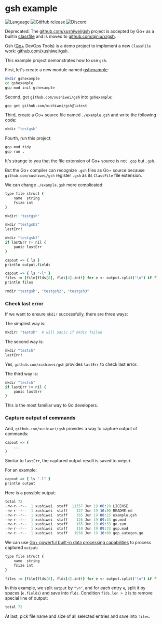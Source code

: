 gsh example
=====

[![Language](https://img.shields.io/badge/language-Go+-blue.svg)](https://github.com/goplus/gop)
[![GitHub release](https://img.shields.io/github/v/tag/goplus/gop.svg?label=Go%2b+release)](https://github.com/goplus/gop/releases)
[![Discord](https://img.shields.io/badge/Discord-online-success.svg?logo=discord&logoColor=white)](https://discord.gg/mYjWCJDcAr)

Deprecated: The [github.com/xushiwei/gsh](https://github.com/xushiwei/gsh) project is accepted by Go+ as a builtin [classfile]() and is moved to [github.com/qiniu/x/gsh](https://github.com/qiniu/x/tree/main/gsh).

Gsh ([Go+](https://github.com/goplus/gop) DevOps Tools) is a demo project to implement a new `ClassFile` work: [github.com/xushiwei/gsh](https://github.com/xushiwei/gsh).

This example project demonstrates how to use `gsh`.

First, let's create a new module named [gshexample](https://github.com/xushiwei/gshexample):

```sh
mkdir gshexample
cd gshexample
gop mod init gshexample
```

Second, get `github.com/xushiwei/gsh` into `gshexample`:

```sh
gop get github.com/xushiwei/gsh@latest
```

Third, create a Go+ source file named `./example.gsh` and write the following code:

```coffee
mkdir "testgsh"
```

Fourth, run this project:

```sh
gop mod tidy
gop run .
```

It's strange to you that the file extension of Go+ source is not `.gop` but `.gsh`.

But the Go+ compiler can recognize `.gsh` files as Go+ source because `github.com/xushiwei/gsh` register `.gsh` as its `ClassFile` file extension.

We can change `./example.gsh` more complicated:

```coffee
type file struct {
	name  string
	fsize int
}

mkdir! "testgsh"

mkdir "testgsh2"
lastErr!

mkdir "testgsh3"
if lastErr != nil {
	panic lastErr
}

capout => { ls }
println output.fields

capout => { ls "-l" }
files := [file{flds[8], flds[4].int!} for e <- output.split("\n") if flds := e.fields; flds.len > 2]
println files

rmdir "testgsh", "testgsh2", "testgsh3"
```

### Check last error

If we want to ensure `mkdir` successfully, there are three ways:

The simplest way is:

```coffee
mkdir! "testsh"  # will panic if mkdir failed
```

The second way is:

```coffee
mkdir "testsh"
lastErr!
```

Yes, `github.com/xushiwei/gsh` provides `lastErr` to check last error.

The third way is:

```coffee
mkdir "testsh"
if lastErr != nil {
    panic lastErr
}
```

This is the most familiar way to Go developers.

### Capture output of commands

And, `github.com/xushiwei/gsh` provides a way to capture output of commands:

```coffee
capout => {
    ...
}
```

Similar to `lastErr`, the captured output result is saved to `output`.

For an example:

```coffee
capout => { ls "-l" }
println output
```

Here is a possible output:

```s
total 72
-rw-r--r--  1 xushiwei  staff  11357 Jun 19 00:20 LICENSE
-rw-r--r--  1 xushiwei  staff    127 Jun 19 10:00 README.md
-rw-r--r--  1 xushiwei  staff    365 Jun 19 00:25 example.gsh
-rw-r--r--  1 xushiwei  staff    126 Jun 19 09:33 go.mod
-rw-r--r--  1 xushiwei  staff    165 Jun 19 09:33 go.sum
-rw-r--r--  1 xushiwei  staff    110 Jun 19 09:33 gop.mod
-rw-r--r--  1 xushiwei  staff   1938 Jun 19 10:00 gop_autogen.go
```

We can use [Go+ powerful built-in data processing capabilities](https://github.com/goplus/gop/blob/main/doc/docs.md#data-processing) to process captured `output`:

```coffee
type file struct {
	name  string
	fsize int
}

files := [file{flds[8], flds[4].int!} for e <- output.split("\n") if flds := e.fields; flds.len > 2]
```

In this example, we split `output` by `"\n"`, and for each entry `e`, split it by spaces (`e.fields`) and save into `flds`. Condition `flds.len > 2` is to remove special line of output:

```s
total 72
```

At last, pick file name and size of all selected entries and save into `files`.
